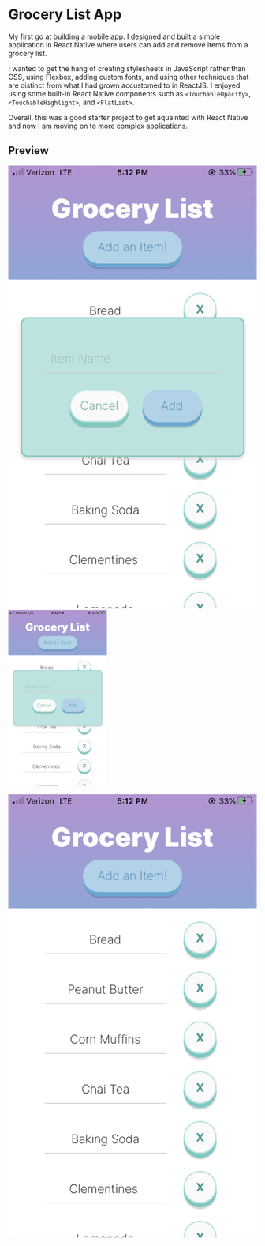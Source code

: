 # Grocery List App

My first go at building a mobile app. I designed and built a simple application in React Native where users can add and remove items from a grocery list.

I wanted to get the hang of creating stylesheets in JavaScript rather than CSS, using Flexbox, adding custom fonts, and using other techniques that are distinct from what I had grown accustomed to in ReactJS. I enjoyed using some built-in React Native components such as `<TouchableOpacity>`, `<TouchableHighlight>`, and `<FlatList>`.

Overall, this was a good starter project to get aquainted with React Native and now I am moving on to more complex applications.

## Preview

![Screenshot](assets/images/RN_Screenshot.png)
<img src="assets/images/RN_Screenshot.png"  width="200">

![Screenshot](assets/images/RN_Screenshot2.png)
